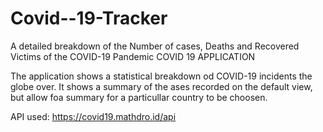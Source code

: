 # Covid--19-Tracker
A detailed breakdown of the Number of cases, Deaths and Recovered Victims of the COVID-19 Pandemic
COVID 19 APPLICATION

The application shows a statistical breakdown od COVID-19 incidents the globe over.
It shows a summary of the ases recorded on the default view, but allow foa summary for a particullar country to be choosen.

API used: https://covid19.mathdro.id/api
